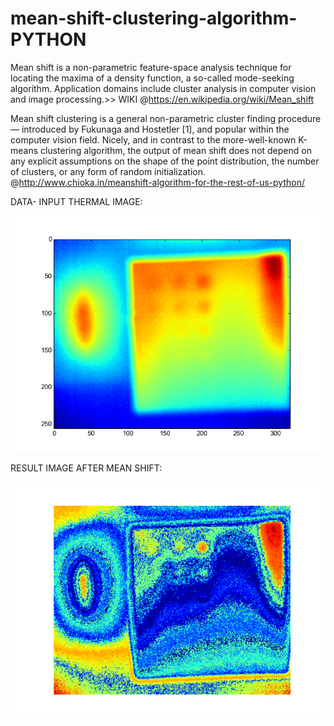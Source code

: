 # mean-shift-clustering-algorithm-PYTHON


Mean shift is a non-parametric feature-space analysis technique for locating the maxima of a density function, a so-called mode-seeking algorithm. Application domains include cluster analysis in computer vision and image processing.>> WIKI @https://en.wikipedia.org/wiki/Mean_shift


Mean shift clustering is a general non-parametric cluster finding procedure — introduced by Fukunaga and Hostetler [1], and popular within the computer vision field. Nicely, and in contrast to the more-well-known K-means clustering algorithm, the output of mean shift does not depend on any explicit assumptions on the shape of the point distribution, the number of clusters, or any form of random initialization.
@http://www.chioka.in/meanshift-algorithm-for-the-rest-of-us-python/

DATA- INPUT THERMAL IMAGE:

![alt text](Data.png)

RESULT IMAGE AFTER MEAN SHIFT:

![alt text](Thermal_Result.png)

